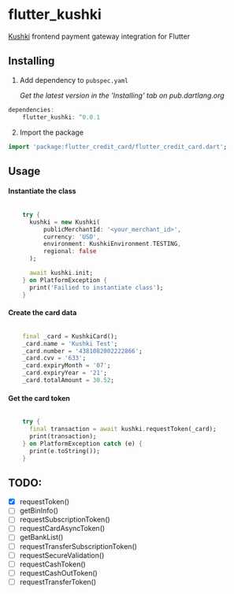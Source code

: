 # flutter_kushki

[Kushki](https://www.kushkipagos.com/) frontend payment gateway integration for Flutter

## Installing

1. Add dependency to `pubspec.yaml`

    *Get the latest version in the 'Installing' tab on pub.dartlang.org*
    
```dart
dependencies:
    flutter_kushki: ^0.0.1
```

2. Import the package
```dart
import 'package:flutter_credit_card/flutter_credit_card.dart';
```

## Usage

#### Instantiate the class

```dart

    try {
      kushki = new Kushki(
          publicMerchantId: '<your_merchant_id>',
          currency: 'USD',
          environment: KushkiEnvironment.TESTING,
          regional: false
      );

      await kushki.init;
    } on PlatformException {
      print('Failied to instantiate class');
    }
```

#### Create the card data

```dart

    final _card = KushkiCard();
    _card.name = 'Kushki Test';
    _card.number = '4381082002222866';
    _card.cvv = '633';
    _card.expiryMonth = '07';
    _card.expiryYear = '21';
    _card.totalAmount = 30.52;
```

#### Get the card token

```dart

    try {
      final transaction = await kushki.requestToken(_card);
      print(transaction);
    } on PlatformException catch (e) {
      print(e.toString());
    }
```

## TODO:

* [x] requestToken()
* [ ] getBinInfo()
* [ ] requestSubscriptionToken()
* [ ] requestCardAsyncToken()
* [ ] getBankList()
* [ ] requestTransferSubscriptionToken()
* [ ] requestSecureValidation()
* [ ] requestCashToken()
* [ ] requestCashOutToken()
* [ ] requestTransferToken()
